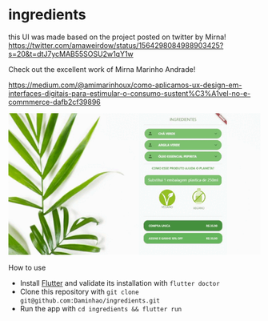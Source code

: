 # ingredients

this UI was made based on the project posted on twitter by Mirna!
https://twitter.com/amaweirdow/status/1564298084988903425?s=20&t=dtJ7ycMAB55SOSU2w1qY1w

Check out the excellent work of Mirna Marinho Andrade!

https://medium.com/@amimarinhoux/como-aplicamos-ux-design-em-interfaces-digitais-para-estimular-o-consumo-sustent%C3%A1vel-no-e-commmerce-dafb2cf39896


![alt text](https://github.com/Daminhao/ingredients/blob/master/images/readmeImage.gif "ReadmeImage")


How to use
- Install [Flutter](https://flutter.io/get-started/) and validate its installation with `flutter doctor`
- Clone this repository with `git clone git@github.com:Daminhao/ingredients.git`
- Run the app with `cd ingredients && flutter run`